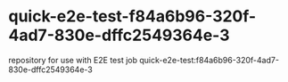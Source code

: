 # quick-e2e-test-f84a6b96-320f-4ad7-830e-dffc2549364e-3
repository for use with E2E test job quick-e2e-test:f84a6b96-320f-4ad7-830e-dffc2549364e-3
